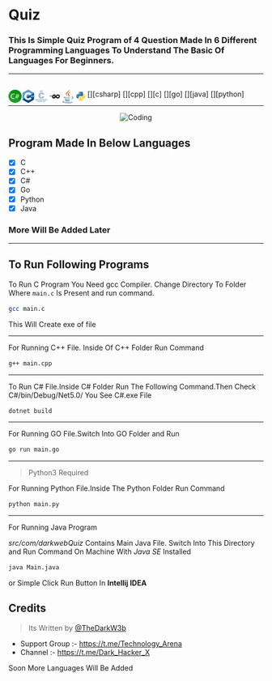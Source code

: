 # Quiz

### This Is Simple Quiz Program of 4 Question Made In 6 Different Programming Languages To Understand The Basic Of Languages For Beginners.
---
<br/>
[<img align="left" alt="csharp" width="26px" src="https://raw.githubusercontent.com/github/explore/80688e429a7d4ef2fca1e82350fe8e3517d3494d/topics/csharp/csharp.png" />][csharp]
[<img align="left" alt="cpp" width="26px" src="https://raw.githubusercontent.com/github/explore/80688e429a7d4ef2fca1e82350fe8e3517d3494d/topics/cpp/cpp.png" />][cpp]
[<img align="left" alt="c" width="26px" src="https://raw.githubusercontent.com/github/explore/80688e429a7d4ef2fca1e82350fe8e3517d3494d/topics/c/c.png" />][c]
[<img align="left" alt="go" width="26px" src="https://raw.githubusercontent.com/github/explore/80688e429a7d4ef2fca1e82350fe8e3517d3494d/topics/go/go.png" />][go]
[<img align="left" alt="java" width="26px" src="https://raw.githubusercontent.com/github/explore/80688e429a7d4ef2fca1e82350fe8e3517d3494d/topics/java/java.png" />][java]
[<img align="left" alt="python" width="26px" src="https://raw.githubusercontent.com/github/explore/80688e429a7d4ef2fca1e82350fe8e3517d3494d/topics/python/python.png" />][python]

<br/>

---

<p align="center">
  <img src="https://i3.wp.com/tridenstechnology.com/wp-content/uploads/2020/02/Programming-Languages-scaled.jpg" alt="Coding"/>
</p>

## Program Made In Below Languages

- [x] C
- [x] C++
- [x] C#
- [x] Go
- [x] Python
- [x] Java

### More Will Be Added Later
---

## To Run Following Programs 

To Run C Program You Need gcc Compiler.
Change Directory To Folder Where `main.c` Is Present and run command.

```bash
gcc main.c
```
This Will Create exe of file

--- 

For Running C++ File. Inside Of C++ Folder Run Command

```bash
g++ main.cpp
```

---

To Run C# File.Inside C# Folder Run The Following Command.Then Check C#/bin/Debug/Net5.0/ You See C#.exe File

```bash
dotnet build
```
---

For Running GO File.Switch Into GO Folder and Run
```bash
go run main.go
```
---

> Python3 Required

For Running Python File.Inside The Python Folder Run Command

```bash
python main.py
```
---

For Running Java Program

*src/com/darkwebQuiz* Contains Main Java File. Switch Into This Directory and Run Command On Machine With *Java SE* Installed

```bash
java Main.java
```

or Simple Click Run Button In **Intellij IDEA**

## Credits

> Its Written by [@TheDarkW3b](https://t.me/TheDarkW3b)
* Support Group :- https://t.me/Technology_Arena
* Channel :- https://t.me/Dark_Hacker_X

Soon More Languages Will Be Added

[csharp]: https://github.com/TheDarkW3b/Quiz/blob/master/C%23/Program.cs
[cpp]: https://github.com/TheDarkW3b/Quiz/blob/master/C%2B%2B/main.cpp
[c]: https://github.com/TheDarkW3b/Quiz/blob/master/C/main.c
[go]: https://github.com/TheDarkW3b/Quiz/blob/master/GO/main.go
[java]: https://github.com/TheDarkW3b/Quiz/blob/master/Java/src/com/darkwebQuiz/Main.java
[python]: https://github.com/TheDarkW3b/Quiz/blob/master/Python/main.py

